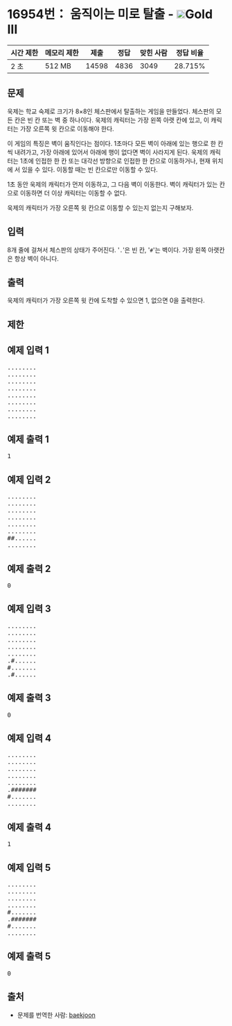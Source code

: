 # 16954번： 움직이는 미로 탈출 - <img src="https://static.solved.ac/tier_small/13.svg" style="height:20px" />Gold III


| 시간 제한 | 메모리 제한 | 제출 | 정답 | 맞힌 사람 | 정답 비율 |
| --- | --- | --- | --- | --- | --- |
| 2 초 | 512 MB | 14598 | 4836 | 3049 | 28.715% |


## 문제


욱제는 학교 숙제로 크기가 8×8인 체스판에서 탈출하는 게임을 만들었다. 체스판의 모든 칸은 빈 칸 또는 벽 중 하나이다. 욱제의 캐릭터는 가장 왼쪽 아랫 칸에 있고, 이 캐릭터는 가장 오른쪽 윗 칸으로 이동해야 한다.

이 게임의 특징은 벽이 움직인다는 점이다. 1초마다 모든 벽이 아래에 있는 행으로 한 칸씩 내려가고, 가장 아래에 있어서 아래에 행이 없다면 벽이 사라지게 된다. 욱제의 캐릭터는 1초에 인접한 한 칸 또는 대각선 방향으로 인접한 한 칸으로 이동하거나, 현재 위치에 서 있을 수 있다. 이동할 때는 빈 칸으로만 이동할 수 있다.

1초 동안 욱제의 캐릭터가 먼저 이동하고, 그 다음 벽이 이동한다. 벽이 캐릭터가 있는 칸으로 이동하면 더 이상 캐릭터는 이동할 수 없다.

욱제의 캐릭터가 가장 오른쪽 윗 칸으로 이동할 수 있는지 없는지 구해보자.




## 입력


8개 줄에 걸쳐서 체스판의 상태가 주어진다. '<code>.</code>'은 빈 칸, '<code>#</code>'는 벽이다. 가장 왼쪽 아랫칸은 항상 벽이 아니다.



## 출력


욱제의 캐릭터가 가장 오른쪽 윗 칸에 도착할 수 있으면 1, 없으면 0을 출력한다.




## 제한




## 예제 입력 1


<pre>........
........
........
........
........
........
........
........
</pre>


## 예제 출력 1


<pre>1
</pre>




## 예제 입력 2


<pre>........
........
........
........
........
........
##......
........
</pre>


## 예제 출력 2


<pre>0
</pre>




## 예제 입력 3


<pre>........
........
........
........
........
.#......
#.......
.#......
</pre>


## 예제 출력 3


<pre>0
</pre>




## 예제 입력 4


<pre>........
........
........
........
........
.#######
#.......
........
</pre>


## 예제 출력 4


<pre>1
</pre>




## 예제 입력 5


<pre>........
........
........
........
#.......
.#######
#.......
........
</pre>


## 예제 출력 5


<pre>0
</pre>






## 출처


- 문제를 번역한 사람: [baekjoon](/user/baekjoon)




